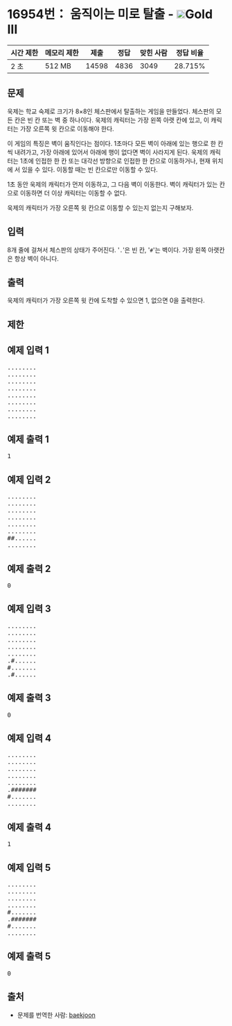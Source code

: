 # 16954번： 움직이는 미로 탈출 - <img src="https://static.solved.ac/tier_small/13.svg" style="height:20px" />Gold III


| 시간 제한 | 메모리 제한 | 제출 | 정답 | 맞힌 사람 | 정답 비율 |
| --- | --- | --- | --- | --- | --- |
| 2 초 | 512 MB | 14598 | 4836 | 3049 | 28.715% |


## 문제


욱제는 학교 숙제로 크기가 8×8인 체스판에서 탈출하는 게임을 만들었다. 체스판의 모든 칸은 빈 칸 또는 벽 중 하나이다. 욱제의 캐릭터는 가장 왼쪽 아랫 칸에 있고, 이 캐릭터는 가장 오른쪽 윗 칸으로 이동해야 한다.

이 게임의 특징은 벽이 움직인다는 점이다. 1초마다 모든 벽이 아래에 있는 행으로 한 칸씩 내려가고, 가장 아래에 있어서 아래에 행이 없다면 벽이 사라지게 된다. 욱제의 캐릭터는 1초에 인접한 한 칸 또는 대각선 방향으로 인접한 한 칸으로 이동하거나, 현재 위치에 서 있을 수 있다. 이동할 때는 빈 칸으로만 이동할 수 있다.

1초 동안 욱제의 캐릭터가 먼저 이동하고, 그 다음 벽이 이동한다. 벽이 캐릭터가 있는 칸으로 이동하면 더 이상 캐릭터는 이동할 수 없다.

욱제의 캐릭터가 가장 오른쪽 윗 칸으로 이동할 수 있는지 없는지 구해보자.




## 입력


8개 줄에 걸쳐서 체스판의 상태가 주어진다. '<code>.</code>'은 빈 칸, '<code>#</code>'는 벽이다. 가장 왼쪽 아랫칸은 항상 벽이 아니다.



## 출력


욱제의 캐릭터가 가장 오른쪽 윗 칸에 도착할 수 있으면 1, 없으면 0을 출력한다.




## 제한




## 예제 입력 1


<pre>........
........
........
........
........
........
........
........
</pre>


## 예제 출력 1


<pre>1
</pre>




## 예제 입력 2


<pre>........
........
........
........
........
........
##......
........
</pre>


## 예제 출력 2


<pre>0
</pre>




## 예제 입력 3


<pre>........
........
........
........
........
.#......
#.......
.#......
</pre>


## 예제 출력 3


<pre>0
</pre>




## 예제 입력 4


<pre>........
........
........
........
........
.#######
#.......
........
</pre>


## 예제 출력 4


<pre>1
</pre>




## 예제 입력 5


<pre>........
........
........
........
#.......
.#######
#.......
........
</pre>


## 예제 출력 5


<pre>0
</pre>






## 출처


- 문제를 번역한 사람: [baekjoon](/user/baekjoon)




